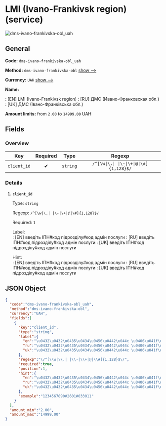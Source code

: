 
# LMI (Ivano-Frankivsk region) (service) 
![dms-ivano-frankivska-obl_uah](https://static.openfintech.io/payout_methods/dms-ivano-frankivska-obl_uah/logo.svg?w=400&c=v0.59.26#w24)  

## General 
 
**Code:** `dms-ivano-frankivska-obl_uah` 
 
**Method:** `dms-ivano-frankivska-obl` [show -->](/payout-methods/dms-ivano-frankivska-obl/) 
 
**Currency:** `UAH` [show -->](/currencies/UAH/) 
 
**Name:** 
 
:	[EN] LMI (Ivano-Frankivsk region) 
:	[RU] ДМС (Ивано-Франковская обл.) 
:	[UK] ДМС (Івано-Франківська обл.) 
 
**Amount limits:** from `2.00` to `14999.00` UAH 

## Fields 

### Overview 

|Key|Required|Type|Regexp| 
|:---:|:---:|:---:|:---:| 
|`client_id`|✔|`string`|`/^[\w\|\.\| \|\-\|\+\|@\|\#]{1,128}$/`| 
 

### Details 
 
1. **`client_id`** 
 
	Type: `string` 
 
	Regexp: `/^[\w|\.| |\-|\+|@|\#]{1,128}$/` 
 
	Required: `1` 
 
	Label:  
	: [EN] введіть ІПН#код підрозділу#код адмін послуги 
	: [RU] введіть ІПН#код підрозділу#код адмін послуги 
	: [UK] введіть ІПН#код підрозділу#код адмін послуги 
 
	Hint:  
	: [EN] введіть ІПН#код підрозділу#код адмін послуги 
	: [RU] введіть ІПН#код підрозділу#код адмін послуги 
	: [UK] введіть ІПН#код підрозділу#код адмін послуги 
 

## JSON Object 

```json
{
  "code":"dms-ivano-frankivska-obl_uah",
  "method":"dms-ivano-frankivska-obl",
  "currency":"UAH",
  "fields":[
    {
      "key":"client_id",
      "type":"string",
      "label":{
        "en":"\u0432\u0432\u0435\u0434\u0456\u0442\u044c \u0406\u041f\u041d#\u043a\u043e\u0434 \u043f\u0456\u0434\u0440\u043e\u0437\u0434\u0456\u043b\u0443#\u043a\u043e\u0434 \u0430\u0434\u043c\u0456\u043d \u043f\u043e\u0441\u043b\u0443\u0433\u0438",
        "ru":"\u0432\u0432\u0435\u0434\u0456\u0442\u044c \u0406\u041f\u041d#\u043a\u043e\u0434 \u043f\u0456\u0434\u0440\u043e\u0437\u0434\u0456\u043b\u0443#\u043a\u043e\u0434 \u0430\u0434\u043c\u0456\u043d \u043f\u043e\u0441\u043b\u0443\u0433\u0438",
        "uk":"\u0432\u0432\u0435\u0434\u0456\u0442\u044c \u0406\u041f\u041d#\u043a\u043e\u0434 \u043f\u0456\u0434\u0440\u043e\u0437\u0434\u0456\u043b\u0443#\u043a\u043e\u0434 \u0430\u0434\u043c\u0456\u043d \u043f\u043e\u0441\u043b\u0443\u0433\u0438"
      },
      "regexp":"\/^[\\w|\\.| |\\-|\\+|@|\\#]{1,128}$\/",
      "required":true,
      "position":1,
      "hint":{
        "en":"\u0432\u0432\u0435\u0434\u0456\u0442\u044c \u0406\u041f\u041d#\u043a\u043e\u0434 \u043f\u0456\u0434\u0440\u043e\u0437\u0434\u0456\u043b\u0443#\u043a\u043e\u0434 \u0430\u0434\u043c\u0456\u043d \u043f\u043e\u0441\u043b\u0443\u0433\u0438",
        "ru":"\u0432\u0432\u0435\u0434\u0456\u0442\u044c \u0406\u041f\u041d#\u043a\u043e\u0434 \u043f\u0456\u0434\u0440\u043e\u0437\u0434\u0456\u043b\u0443#\u043a\u043e\u0434 \u0430\u0434\u043c\u0456\u043d \u043f\u043e\u0441\u043b\u0443\u0433\u0438",
        "uk":"\u0432\u0432\u0435\u0434\u0456\u0442\u044c \u0406\u041f\u041d#\u043a\u043e\u0434 \u043f\u0456\u0434\u0440\u043e\u0437\u0434\u0456\u043b\u0443#\u043a\u043e\u0434 \u0430\u0434\u043c\u0456\u043d \u043f\u043e\u0441\u043b\u0443\u0433\u0438"
      },
      "example":"1234567890#2601#033011"
    }
  ],
  "amount_min":"2.00",
  "amount_max":"14999.00"
}
```  
